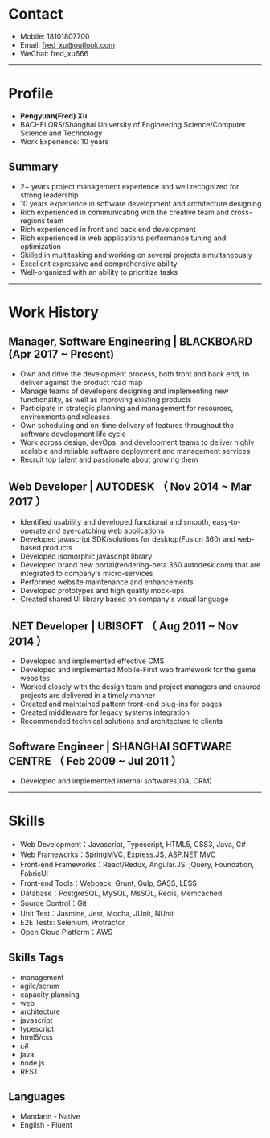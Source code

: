 # Contact

- Mobile: 18101807700
- Email: fred_xu@outlook.com
- WeChat: fred_xu666

---

# Profile

 - **Pengyuan(Fred) Xu**
 - BACHELORS/Shanghai University of Engineering Science/Computer Science and Technology
 - Work Experience: 10 years
 
## Summary
- 2+ years project management experience and well recognized for strong leadership
- 10 years experience in software development and architecture designing
- Rich experienced in communicating with the creative team and cross-regions team
- Rich experienced in front and back end development
- Rich experienced in web applications performance tuning and optimization
- Skilled in multitasking and working on several projects simultaneously
- Excellent expressive and comprehensive ability
- Well-organized with an ability to prioritize tasks

---

# Work History

## Manager, Software Engineering | BLACKBOARD (Apr 2017 ~ Present)

- Own and drive the development process, both front and back end, to deliver against the product road map
- Manage teams of developers designing and implementing new functionality, as well as improving existing products
- Participate in strategic planning and management for resources, environments and releases
- Own scheduling and on-time delivery of features throughout the software development life cycle
- Work across design, devOps, and development teams to deliver highly scalable and reliable software deployment and management services
- Recruit top talent and passionate about growing them


## Web Developer | AUTODESK （ Nov 2014 ~ Mar 2017 ）

- Identified usability and developed functional and smooth, easy-to-operate and eye-catching web applications
- Developed javascript SDK/solutions for desktop(Fusion 360) and web-based products
- Developed isomorphic javascript library
- Developed brand new portal(rendering-beta.360.autodesk.com) that are integrated to company's micro-services
- Performed website maintenance and enhancements
- Developed prototypes and high quality mock-ups
- Created shared UI library based on company's visual language


## .NET Developer | UBISOFT （ Aug 2011 ~ Nov 2014 ）

- Developed and implemented effective CMS
- Developed and implemented Mobile-First web framework for the game websites
- Worked closely with the design team and project managers and ensured projects are delivered in a timely manner
- Created and maintained pattern front-end plug-ins for pages
- Created middleware for legacy systems integration
- Recommended technical solutions and architecture to clients

## Software Engineer | SHANGHAI SOFTWARE CENTRE （ Feb 2009 ~ Jul 2011 ）

- Developed and implemented internal softwares(OA, CRM)

---


# Skills

- Web Development：Javascript, Typescript, HTML5, CSS3, Java, C#
- Web Frameworks：SpringMVC, Express.JS, ASP.NET MVC
- Front-end Frameworks：React/Redux, Angular.JS, jQuery, Foundation, FabricUI
- Front-end Tools：Webpack, Grunt, Gulp, SASS, LESS
- Database：PostgreSQL, MySQL, MsSQL, Redis, Memcached
- Source Control：Git
- Unit Test：Jasmine, Jest, Mocha, JUnit, NUnit
- E2E Tests: Selenium, Protractor
- Open Cloud Platform：AWS

## Skills Tags

- management
- agile/scrum
- capacity planning
- web
- architecture
- javascript
- typescript
- html5/css
- c#
- java
- node.js
- REST

## Languages

- Mandarin - Native
- English - Fluent


